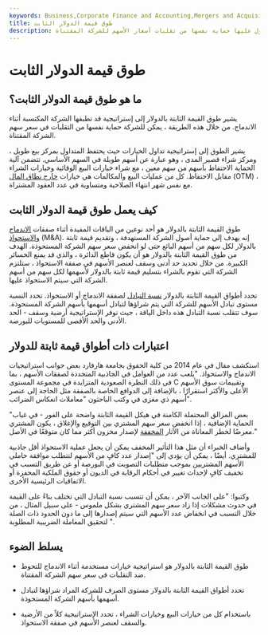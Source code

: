 ```yaml
---
keywords: Business,Corporate Finance and Accounting,Mergers and Acquisitions,M&amp;amp;A
title: طوق قيمة الدولار الثابت
description: طوق القيمة الثابتة بالدولار هو إستراتيجية حيث يمكن للشركة التي يمكن الحصول عليها حماية نفسها من تقلبات أسعار الأسهم للشركة المقتناة.
---
```


# طوق قيمة الدولار الثابت
## ما هو طوق قيمة الدولار الثابت؟

يشير طوق القيمة الثابتة بالدولار إلى إستراتيجية قد تطبقها الشركة المكتسبة أثناء الاندماج. من خلال هذه الطريقة ، يمكن للشركة حماية نفسها من التقلبات في سعر سهم الشركة المقتناة.

يشير الطوق إلى إستراتيجية تداول الخيارات حيث يحتفظ المتداول بمركز بيع طويل ، ومركز شراء قصير المدى ، وهو عبارة عن أسهم طويلة في السهم الأساسي. تتضمن آلية الحماية الاحتفاظ بأسهم من سهم معين ، مع شراء خيارات البيع الوقائية وخيارات الشراء مقابل الاحتفاظ. كل من عمليات البيع والمكالمات هي خيارات [خارج نطاق المال](/outofthemoney) (OTM) ، مع نفس شهر انتهاء الصلاحية ومتساوية في عدد العقود المشتراة.

## كيف يعمل طوق قيمة الدولار الثابت

طوق القيمة الثابتة بالدولار هو أحد نوعين من الياقات المفيدة أثناء صفقات [الاندماج والاستحواذ](/mergersandacquisitions) (M&A). إنه يهدف إلى حماية أصول الشركة المستهدفة ، وتقديم قيمة ثابتة بالدولار لكل سهم من أسهم البائع حتى لو انخفض سعر سهم الشركة المستحوذة. الهدف من طوق القيمة الثابتة بالدولار هو أن يكون قاطع الدائرة ، والذي قد يمنع الخسائر الكبيرة. من خلال تحديد حد أدنى وسقف لعنصر الأسهم في صفقة الاستحواذ ، ستلتزم الشركة التي تقوم بالشراء بتسليم قيمة ثابتة بالدولار لأسهمها لكل سهم من أسهم الشركة التي سيتم الاستحواذ عليها.

تحدد أطواق القيمة الثابتة بالدولار [نسبة التبادل](/exchangeratio) لصفقة الاندماج أو الاستحواذ. تحدد النسبة مستوى تبادل الأسهم للشركة التي يتم شراؤها لتبادل أسهمها بأسهم الشركة المستحوذة. سوف تتقلب نسبة التبادل هذه داخل الياقة ، حيث توفر الإستراتيجية أرضية وسقف - الحد الأدنى والحد الأقصى للمستويات للبورصة.

## اعتبارات ذات أطواق قيمة ثابتة للدولار

استكشف مقال في عام 2014 من كلية الحقوق بجامعة هارفارد بعض جوانب استراتيجيات الاندماج والاستحواذ. "يلعب عدد من العوامل في الجاذبية المتجددة لصفقات الأسهم ، بما في ذلك النظرة الصعودية المتزايدة في مجموعة المستوى C وتقييمات سوق الأسهم الأعلى والأكثر استقرارًا ، بالإضافة إلى الدوافع الخاصة بالصفقة مثل الحاجة إلى عنصر أسهم ذي مغزى في وكتب الباحثون "معاملات انعكاس الضرائب".

"بعض المزالق المحتملة الكامنة في هيكل القيمة الثابتة واضحة على الفور - في غياب الحماية الإضافية ، إذا انخفض سعر سهم المشتري بين التوقيع والإغلاق ، يكون المشتري معرضًا لخطر المعاناة من الآثار [المخففة](/dilution) لإصدار مخزون أكثر مما كان متوقعًا في الأصل."

وأضاف الخبراء أن مثل هذا التأثير المخفف يمكن أن يجعل عملية الاستحواذ أقل جاذبية للمشتري. أيضًا ، يمكن أن يؤدي إلى "إصدار عدد كافٍ من الأسهم لتتطلب موافقة حاملي الأسهم المشتريين بموجب متطلبات التصويت في البورصة أو عن طريق التسبب في تخفيف كافٍ لإحداث تغيير في أحكام الرقابة في الديون أو حقوق الملكية المحفزة أو الاتفاقيات الرئيسية الأخرى.

وكتبوا: "على الجانب الآخر ، يمكن أن تتسبب نسبة التبادل التي تختلف بناءً على القيمة في حدوث مشكلات إذا زاد سعر سهم المشتري بشكل ملموس - على سبيل المثال ، من خلال التسبب في انخفاض عدد الأسهم التي سيتم إصدارها إلى ما دون الحدود ذات الصلة لتحقيق المعاملة الضريبية المطلوبة ".

## يسلط الضوء

- طوق القيمة الثابتة بالدولار هو استراتيجية خيارات مستخدمة أثناء الاندماج للتحوط ضد التقلبات في سعر سهم الشركة المقتناة.

- تحدد أطواق القيمة الثابتة بالدولار مستوى الصرف للشركة المراد شراؤها لتبادل أسهمها بأسهم الشركة المستحوذة.

- باستخدام كل من خيارات البيع وخيارات الشراء ، تحدد الإستراتيجية كلاً من الأرضية والسقف لعنصر الأسهم في صفقة الاستحواذ.

